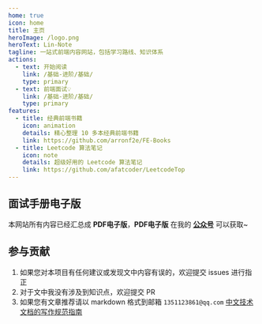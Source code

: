 ```yaml
---
home: true
icon: home
title: 主页
heroImage: /logo.png
heroText: Lin-Note
tagline: 一站式前端内容网站，包括学习路线、知识体系
actions:
  - text: 开始阅读
    link: /基础-进阶/基础/
    type: primary
  - text: 前端面试💡
    link: /基础-进阶/基础/
    type: primary
features:
  - title: 经典前端书籍
    icon: animation
    details: 精心整理 10 多本经典前端书籍
    link: https://github.com/arronf2e/FE-Books
  - title: Leetcode 算法笔记
    icon: note
    details: 超级好用的 Leetcode 算法笔记
    link: https://github.com/afatcoder/LeetcodeTop
---
```


## 面试手册电子版

本网站所有内容已经汇总成 **PDF电子版**，**PDF电子版** 在我的 [**公众号**]() 可以获取~


## 参与贡献

1. 如果您对本项目有任何建议或发现文中内容有误的，欢迎提交 issues 进行指正
2. 对于文中我没有涉及到知识点，欢迎提交 PR
3. 如果您有文章推荐请以 markdown 格式到邮箱 `1351123861@qq.com`
[中文技术文档的写作规范指南](https://github.com/ruanyf/document-style-guide)